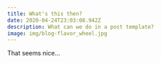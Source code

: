 ```yaml
---
title: What's this then?
date: 2020-04-24T23:03:08.942Z
description: What can we do in a post template?
image: img/blog-flavor_wheel.jpg
---
```

That seems nice...